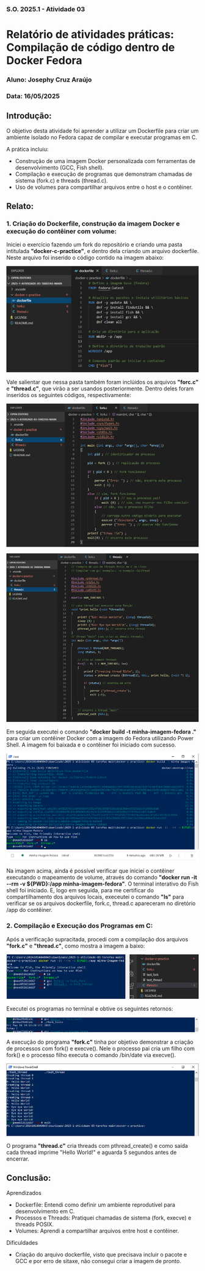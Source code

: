 ### S.O. 2025.1 - Atividade 03
# **Relatório de atividades práticas: Compilação de código dentro de Docker Fedora**
### Aluno: Josephy Cruz Araújo 
### Data: 16/05/2025

## Introdução: 
O objetivo desta atividade foi aprender a utilizar um Dockerfile para criar um ambiente isolado no Fedora capaz de compilar e executar programas em C. 

A prática incluiu:
- Construção de uma imagem Docker personalizada com ferramentas de desenvolvimento (GCC, Fish shell).
- Compilação e execução de programas que demonstram chamadas de sistema (fork.c) e threads (thread.c).
- Uso de volumes para compartilhar arquivos entre o host e o contêiner.

## Relato:
### 1. Criação do Dockerfile, construção da imagem Docker e execução do contêiner com volume: 
Iniciei o exercício fazendo um fork do repositório e criando uma pasta intitulada **"docker-c-practice"**, e dentro dela criando um arquivo dockerfile. Neste arquivo foi inserido o código contido na imagem abaixo: 

![Conteúdo do arquivo dockerfile](docker-c-practice/imgs/img_2.png)

Vale salientar que nessa pasta também foram inclúidos os arquivos **"forc.c"** e **"thread.c"**, que virão a ser usandos posteriormente. Dentro deles foram inseridos os seguintes códigos, respectivamente: 

![Conteúdo do arquivo fork.c](docker-c-practice/imgs/img_3.png)

![Conteúdo do arquivo thread.c](docker-c-practice/imgs/img_4.png)

Em seguida executei o comando **"docker build -t minha-imagem-fedora ."** para criar um contêiner Docker com a imagem do Fedora utilizando Power Shell. A imagem foi baixada e o contêiner foi iniciado com sucesso.

![Criação do contêiner Fedora_1](docker-c-practice/imgs/img_1.png)
![Criação do contêiner Fedora_2](docker-c-practice/imgs/img_5.png)

Na imagem acima, ainda é possível verificar que iniciei o contêiner executando o mapeamento de volume, através do comando **"docker run -it --rm -v ${PWD}:/app minha-imagem-fedora"**. O terminal interativo do Fish shell foi iniciado. E, logo em seguida, para me certificar do compartilhamento dos arquivos locais, execeutei o comando **"ls"** para verificar se os arquivos dockerfile, fork.c, thread.c apareceram no diretório /app do contêiner.

### 2. Compilação e Execução dos Programas em C:
Após a verificação supracitada, procedi com a compilação dos arquivos **"fork.c"** e **"thread.c"**, como mostra a imagem a baixo: 

![Compilação dos arquivos fork e thread](docker-c-practice/imgs/img_7.png)

Executei os programas no terminal e obtive os seguintes retornos: 

![Execução do fork.c](docker-c-practice/imgs/img_9.png)

A execução do programa **"fork.c"** tinha por objetivo demonstrar a criação de processos com fork() e execve(). Nele o processo pai cria um filho com fork() e o processo filho executa o comando /bin/date via execve().

![Execução do thread.c](docker-c-practice/imgs/img_8.png)

O programa **"thread.c"** cria threads com pthread_create() e como saída cada thread imprime "Hello World!" e aguarda 5 segundos antes de encerrar.

## Conclusão: 
Aprendizados
- Dockerfile: Entendi como definir um ambiente reprodutível para desenvolvimento em C.
- Processos e Threads: Pratiquei chamadas de sistema (fork, execve) e threads POSIX.
- Volumes: Aprendi a compartilhar arquivos entre host e contêiner.

Dificuldades
- Criação do arquivo dockerfile, visto que precisava incluir o pacote e GCC e por erro de sitaxe, não consegui criar a imagem de pronto. 